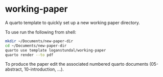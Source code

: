 # working-paper
A quarto template to quickly set up a new working paper directory.

To use run the following from shell:

```sh
mkdir ~/Documents/new-paper-dir
cd ~/Documents/new-paper-dir
quarto use template loganstundal/working-paper
quarto render --to pdf
```

To produce the paper edit the associated numbered quarto documents (05-abstract, 10-introduction, ...).
